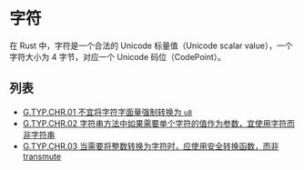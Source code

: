 # 字符

在 Rust 中，字符是一个合法的 Unicode 标量值（Unicode scalar value），一个字符大小为 4 字节，对应一个 Unicode 码位（CodePoint）。

## 列表


- [G.TYP.CHR.01 不宜将字符字面量强制转换为 `u8`](./char/G.TYP.CHR.01.md)
- [G.TYP.CHR.02 字符串方法中如果需要单个字符的值作为参数，宜使用字符而非字符串](./char/G.TYP.CHR.02.md)
- [G.TYP.CHR.03 当需要将整数转换为字符时，应使用安全转换函数，而非 transmute](./char/G.TYP.CHR.03.md)